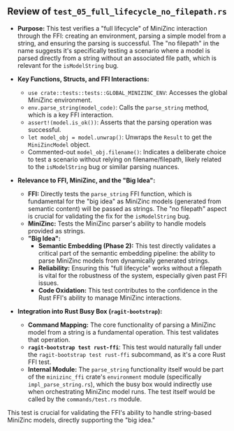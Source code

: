 ## Review of `test_05_full_lifecycle_no_filepath.rs`

*   **Purpose:** This test verifies a "full lifecycle" of MiniZinc interaction through the FFI: creating an environment, parsing a simple model from a string, and ensuring the parsing is successful. The "no filepath" in the name suggests it's specifically testing a scenario where a model is parsed directly from a string without an associated file path, which is relevant for the `isModelString` bug.
*   **Key Functions, Structs, and FFI Interactions:**
    *   `use crate::tests::tests::GLOBAL_MINIZINC_ENV`: Accesses the global MiniZinc environment.
    *   `env.parse_string(model_code)`: Calls the `parse_string` method, which is a key FFI interaction.
    *   `assert!(model.is_ok())`: Asserts that the parsing operation was successful.
    *   `let model_obj = model.unwrap()`: Unwraps the `Result` to get the `MiniZincModel` object.
    *   Commented-out `model_obj.filename()`: Indicates a deliberate choice to test a scenario without relying on filename/filepath, likely related to the `isModelString` bug or similar parsing nuances.
*   **Relevance to FFI, MiniZinc, and the "Big Idea":**
    *   **FFI:** Directly tests the `parse_string` FFI function, which is fundamental for the "big idea" as MiniZinc models (generated from semantic content) will be passed as strings. The "no filepath" aspect is crucial for validating the fix for the `isModelString` bug.
    *   **MiniZinc:** Tests the MiniZinc parser's ability to handle models provided as strings.
    *   **"Big Idea":**
        *   **Semantic Embedding (Phase 2):** This test directly validates a critical part of the semantic embedding pipeline: the ability to parse MiniZinc models from dynamically generated strings.
        *   **Reliability:** Ensuring this "full lifecycle" works without a filepath is vital for the robustness of the system, especially given past FFI issues.
        *   **Code Oxidation:** This test contributes to the confidence in the Rust FFI's ability to manage MiniZinc interactions.

*   **Integration into Rust Busy Box (`ragit-bootstrap`):**
    *   **Command Mapping:** The core functionality of parsing a MiniZinc model from a string is a fundamental operation. This test validates that operation.
    *   **`ragit-bootstrap test rust-ffi`**: This test would naturally fall under the `ragit-bootstrap test rust-ffi` subcommand, as it's a core Rust FFI test.
    *   **Internal Module:** The `parse_string` functionality itself would be part of the `minizinc_ffi` crate's `environment` module (specifically `impl_parse_string.rs`), which the busy box would indirectly use when orchestrating MiniZinc model runs. The test itself would be called by the `commands/test.rs` module.

This test is crucial for validating the FFI's ability to handle string-based MiniZinc models, directly supporting the "big idea."

